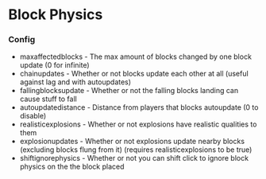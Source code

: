 # Block Physics
 
### Config
- maxaffectedblocks - The max amount of blocks changed by one block update (0 for infinite)
- chainupdates - Whether or not blocks update each other at all (useful against lag and with autoupdates)
- fallingblocksupdate - Whether or not the falling blocks landing can cause stuff to fall
- autoupdatedistance - Distance from players that blocks autoupdate (0 to disable)
- realisticexplosions - Whether or not explosions have realistic qualities to them
- explosionupdates - Whether or not explosions update nearby blocks (excluding blocks flung from it) (requires realisticexplosions to be true)
- shiftignorephysics - Whether or not you can shift click to ignore block physics on the the block placed